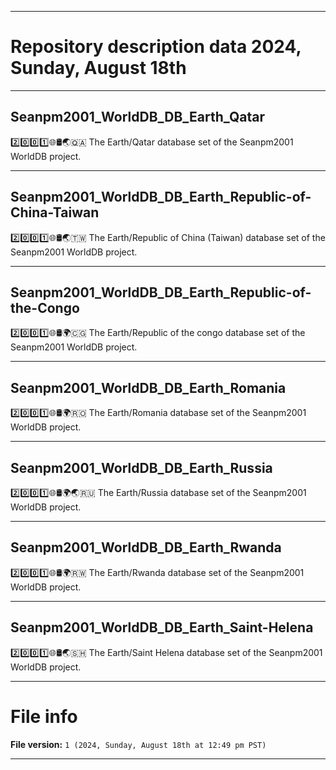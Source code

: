 
***

# Repository description data 2024, Sunday, August 18th

---

## Seanpm2001_WorldDB_DB_Earth_Qatar

2️⃣️0️⃣️0️⃣️1️⃣️🌐️🛢️🌏️🇶🇦️ The Earth/Qatar database set of the Seanpm2001 WorldDB project.

---

## Seanpm2001_WorldDB_DB_Earth_Republic-of-China-Taiwan

2️⃣️0️⃣️0️⃣️1️⃣️🌐️🛢️🌏️🇹🇼️ The Earth/Republic of China (Taiwan) database set of the Seanpm2001 WorldDB project.

---

## Seanpm2001_WorldDB_DB_Earth_Republic-of-the-Congo

2️⃣️0️⃣️0️⃣️1️⃣️🌐️🛢️🌍️🇨🇬️ The Earth/Republic of the congo database set of the Seanpm2001 WorldDB project.

---

## Seanpm2001_WorldDB_DB_Earth_Romania

2️⃣️0️⃣️0️⃣️1️⃣️🌐️🛢️🌍️🇷🇴️ The Earth/Romania database set of the Seanpm2001 WorldDB project.

---

## Seanpm2001_WorldDB_DB_Earth_Russia

2️⃣️0️⃣️0️⃣️1️⃣️🌐️🛢️🌍️🌏️🇷🇺️ The Earth/Russia database set of the Seanpm2001 WorldDB project.

---

## Seanpm2001_WorldDB_DB_Earth_Rwanda

2️⃣️0️⃣️0️⃣️1️⃣️🌐️🛢️🌍️🇷🇼️ The Earth/Rwanda database set of the Seanpm2001 WorldDB project.

---

## Seanpm2001_WorldDB_DB_Earth_Saint-Helena

2️⃣️0️⃣️0️⃣️1️⃣️🌐️🛢️🌏️🇸🇭️ The Earth/Saint Helena database set of the Seanpm2001 WorldDB project.

***

# File info

**File version:** `1 (2024, Sunday, August 18th at 12:49 pm PST)`

***

